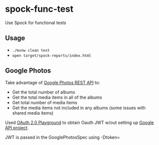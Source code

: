 # spock-func-test
Use Spock for functional tests

## Usage
 - `./mvnw clean test`
 - `open target/spock-reports/index.html`
 
## Google Photos
Take advantage of [Google Photos REST API](https://developers.google.com/photos/library/reference/rest) to:
 * Get the total number of albums
 * Get the total media items in all of the albums
 * Get total number of media items
 * Get the media items not included in any albums (some issues with shared media items)

Used [OAuth 2.0 Playground](https://developers.google.com/oauthplayground/?code=4/0AY0e-g7bssxEcyfWUnwKCC_a0e6RS0YWFJ921PEHiY1y1TOLZuwlIoSVXEiodSJtMMpkSA&scope=https://www.googleapis.com/auth/photoslibrary.readonly) 
to obtain Oauth JWT w/out setting up [Google API project](https://console.developers.google.com/apis/dashboard).

JWT is passed in the GooglePhotosSpec using -Dtoken=<access token>